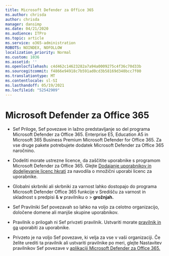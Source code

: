 ```yaml
---
title: Microsoft Defender za Office 365
ms.author: chrisda
author: chrisda
manager: dansimp
ms.date: 04/21/2020
ms.audience: ITPro
ms.topic: article
ms.service: o365-administration
ROBOTS: NOINDEX, NOFOLLOW
localization_priority: Normal
ms.custom: 1036
ms.assetid: ''
ms.openlocfilehash: c4d462c14623282a7a94a0009275c4f36c70d33b
ms.sourcegitcommit: f4866e94918c7b591ad0cd3b58169d340bcc7f00
ms.translationtype: MT
ms.contentlocale: sl-SI
ms.lasthandoff: 05/19/2021
ms.locfileid: "52542909"
---
```

# <a name="microsoft-defender-for-office-365"></a>Microsoft Defender za Office 365

- Sef Priloge, Sef povezave in lažno predstavljanje so del programa Microsoft Defender za Office 365. Enterprise E5, Education A5 in Microsoft 365 Business Premium Microsoft Defender for Office 365. Za vse druge pakete potrebujete dodatek Microsoft Defender za Office 365 naročnino.

- Dodeliti morate ustrezne licence, da zaščitite uporabnike s programom Microsoft Defender za Office 365. Glejte [Dodajanje uporabnikov in dodeljevanje licenc hkrati](/microsoft-365/admin/add-users/add-users) za navodila o množični uporabi licenc za uporabnike.

- Globalni skrbniki ali skrbniki za varnost lahko dostopajo do programa Microsoft Defender Office 365 funkcije v Središču za varnost in skladnost s predpisi & **v** pravilniku o \> **grožnjah.**

- Sef Pravilniki Sef povezavah so lahko na voljo za celotno organizacijo, določene domene ali manjše skupine uporabnikov.

- Pravilnik o prilogah ni Sef privzeti pravilnik. Ustvariti morate [pravilnik in ga](/microsoft-365/security/office-365-security/set-up-atp-safe-attachments-policies) uporabiti za uporabnike.

- Privzeto je na voljo Sef povezave, ki velja za vse v vaši organizaciji. Če želite urediti ta pravilnik ali ustvariti pravilnike po meri, glejte Nastavitev pravilnikov Sef povezave v [aplikaciji Microsoft Defender za Office 365.](/microsoft-365/security/office-365-security/set-up-atp-safe-links-policies)
